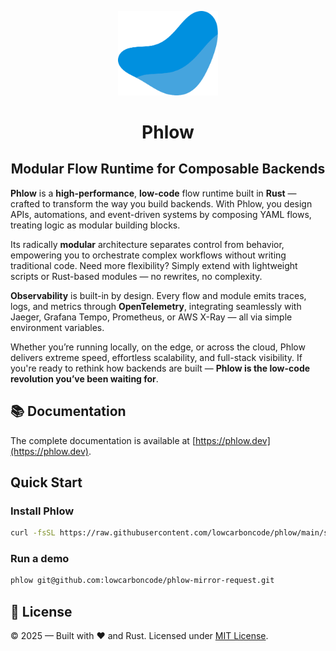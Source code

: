 <p align="center">
  <img src="./docs/static/img/logo.svg" alt="Phlow logo" width="160"/>
  <h1 align="center">Phlow</h1>
</p>

<h2 align="center">Modular Flow Runtime for Composable Backends</h2>

**Phlow** is a **high-performance**, **low-code** flow runtime built in **Rust** — crafted to transform the way you build backends.
With Phlow, you design APIs, automations, and event-driven systems by composing YAML flows, treating logic as modular building blocks.

Its radically **modular** architecture separates control from behavior, empowering you to orchestrate complex workflows without writing traditional code.
Need more flexibility? Simply extend with lightweight scripts or Rust-based modules — no rewrites, no complexity.

**Observability** is built-in by design. Every flow and module emits traces, logs, and metrics through **OpenTelemetry**, integrating seamlessly with Jaeger, Grafana Tempo, Prometheus, or AWS X-Ray — all via simple environment variables.

Whether you’re running locally, on the edge, or across the cloud, Phlow delivers extreme speed, effortless scalability, and full-stack visibility.
If you're ready to rethink how backends are built — **Phlow is the low-code revolution you’ve been waiting for**.


## 📚 Documentation

The complete documentation is available at [https://phlow.dev](https://phlow.dev).

## Quick Start

### Install Phlow
```bash
curl -fsSL https://raw.githubusercontent.com/lowcarboncode/phlow/main/scripts/install-phlow.sh | bash
```

### Run a demo
```bash
phlow git@github.com:lowcarboncode/phlow-mirror-request.git
```

## 📜 License

© 2025 — Built with ❤️ and Rust. Licensed under [MIT License](License).


